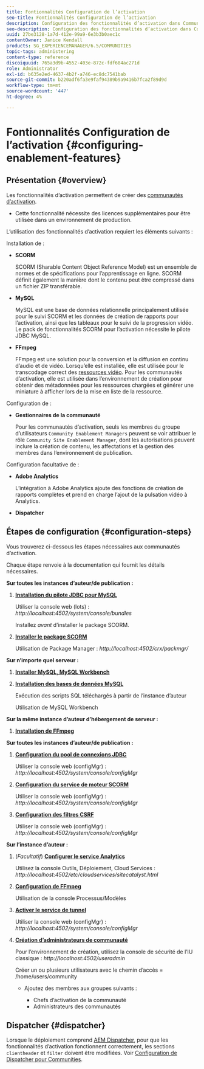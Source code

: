 ```yaml
---
title: Fontionnalités Configuration de l’activation
seo-title: Fontionnalités Configuration de l’activation
description: Configuration des fonctionnalités d’activation dans Communities
seo-description: Configuration des fonctionnalités d’activation dans Communities
uuid: 27be3128-1a7d-412e-99a9-6e3b3b0aec1c
contentOwner: Janice Kendall
products: SG_EXPERIENCEMANAGER/6.5/COMMUNITIES
topic-tags: administering
content-type: reference
discoiquuid: 765a3d9b-4552-403e-872c-fdf684ac271d
role: Administrator
exl-id: b635e2ed-4637-4b2f-a746-ec8dc7541bab
source-git-commit: b220adf6fa3e9faf94389b9a9416b7fca2f89d9d
workflow-type: tm+mt
source-wordcount: '447'
ht-degree: 4%

---
```


# Fontionnalités Configuration de l’activation {#configuring-enablement-features}

## Présentation {#overview}

Les fonctionnalités d’activation permettent de créer des [communautés d’activation](overview.md#enablement-community).

* Cette fonctionnalité nécessite des licences supplémentaires pour être utilisée dans un environnement de production.

L’utilisation des fonctionnalités d’activation requiert les éléments suivants :

Installation de :

* **SCORM**

   SCORM (Sharable Content Object Reference Model) est un ensemble de normes et de spécifications pour l’apprentissage en ligne. SCORM définit également la manière dont le contenu peut être compressé dans un fichier ZIP transférable.

* **MySQL**

   MySQL est une base de données relationnelle principalement utilisée pour le suivi SCORM et les données de création de rapports pour l’activation, ainsi que les tableaux pour le suivi de la progression vidéo. Le pack de fonctionnalités SCORM pour l’activation nécessite le pilote JDBC MySQL.

* **FFmpeg**

   FFmpeg est une solution pour la conversion et la diffusion en continu d’audio et de vidéo. Lorsqu’elle est installée, elle est utilisée pour le transcodage correct des [ressources vidéo](../../help/sites-authoring/default-components-foundation.md#video). Pour les communautés d’activation, elle est utilisée dans l’environnement de création pour obtenir des métadonnées pour les ressources chargées et générer une miniature à afficher lors de la mise en liste de la ressource.

Configuration de :

* **Gestionnaires de la communauté**

   Pour les communautés d’activation, seuls les membres du groupe d’utilisateurs `Community Enablement Managers` peuvent se voir attribuer le rôle `Community Site Enablement Manager`, dont les autorisations peuvent inclure la création de contenu, les affectations et la gestion des membres dans l’environnement de publication.

Configuration facultative de :

* **Adobe Analytics**

   L’intégration à Adobe Analytics ajoute des fonctions de création de rapports complètes et prend en charge l’ajout de la pulsation vidéo à Analytics.

* **Dispatcher**

## Étapes de configuration {#configuration-steps}

Vous trouverez ci-dessous les étapes nécessaires aux communautés d’activation.

Chaque étape renvoie à la documentation qui fournit les détails nécessaires.

**Sur toutes les instances d’auteur/de publication :**

1. **[Installation du pilote JDBC pour MySQL](deploy-communities.md#jdbc-driver-for-mysql)**

   Utiliser la console web (lots) : *http://localhost:4502/system/console/bundles*

   Installez *avant* d’installer le package SCORM.

1. **[Installer le package SCORM](deploy-communities.md#scorm-package)**


   Utilisation de Package Manager : *http://localhost:4502/crx/packmgr/*

**Sur n’importe quel serveur :**

1. **[Installer MySQL, MySQL Workbench](mysql.md)**

1. **[Installation des bases de données MySQL](mysql.md#database-setup)**

   Exécution des scripts SQL téléchargés à partir de l’instance d’auteur

   Utilisation de MySQL Workbench

**Sur la même instance d’auteur d’hébergement de serveur :**

1. **[Installation de FFmpeg](ffmpeg.md)**

**Sur toutes les instances d’auteur/de publication :**

1. **[Configuration du pool de connexions JDBC](mysql.md#configure-jdbc-connections)**

   Utiliser la console web (configMgr) : *http://localhost:4502/system/console/configMgr*

1. **[Configuration du service de moteur SCORM](mysql.md#aem-communities-scormengine-service)**

   Utiliser la console web (configMgr) : *http://localhost:4502/system/console/configMgr*

1. **[Configuration des filtres CSRF](mysql.md#adobe-granite-csrf-filter)**

   Utiliser la console web (configMgr) : *http://localhost:4502/system/console/configMgr*

**Sur l’instance d’auteur :**

1. (*Facultatif*) **[Configurer le service Analytics](analytics.md)**

   Utilisez la console Outils, Déploiement, Cloud Services : *http://localhost:4502/etc/cloudservices/sitecatalyst.html*

1. **[Configuration de FFmpeg](ffmpeg.md#configure-ffmpeg-transcoding-service)**

   Utilisation de la console Processus/Modèles

1. **[Activer le service de tunnel](deploy-communities.md#tunnel-service-on-author)**

   Utiliser la console web (configMgr) : *http://localhost:4502/system/console/configMgr*

1. **[Création d’administrateurs de communauté](users.md#creating-community-members)**

   Pour l’environnement de création, utilisez la console de sécurité de l’IU classique : *http://localhost:4502/useradmin*

   Créer un ou plusieurs utilisateurs avec le chemin d’accès = /home/users/community

   * Ajoutez des membres aux groupes suivants :

      * Chefs d’activation de la communauté
      * Administrateurs des communautés

## Dispatcher {#dispatcher}

Lorsque le déploiement comprend [AEM Dispatcher](https://helpx.adobe.com/experience-manager/dispatcher/using/dispatcher.html), pour que les fonctionnalités d’activation fonctionnent correctement, les sections `clientheader` et `filter` doivent être modifiées. Voir [Configuration de Dispatcher pour Communities](dispatcher.md#enablement).
